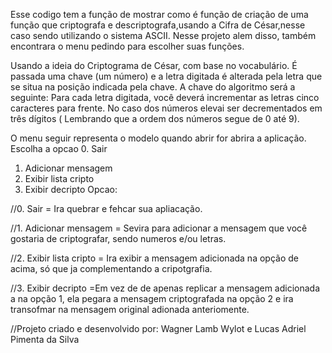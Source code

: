 Esse codigo tem a função de mostrar como é função de criação de uma função que criptografa e descriptografa,usando a Cifra de César,nesse caso sendo utilizando o sistema ASCII. Nesse projeto alem disso, também encontrara o menu pedindo para escolher suas funções.

Usando a ideia do Criptograma de César, com base no vocabulário. É passada uma
chave (um número) e a letra digitada é alterada pela letra que se situa na posição indicada
pela chave. A chave do algoritmo será a seguinte: Para cada letra digitada, você deverá
incrementar as letras cinco caracteres para frente.
No caso dos números elevai ser decrementados em três dígitos ( Lembrando que a ordem dos números segue de 0 até 9).


O menu seguir representa o modelo quando abrir for abrira a aplicação.
Escolha a opcao
0. Sair
1. Adicionar mensagem
2. Exibir lista cripto
3. Exibir decripto
Opcao:

//0. Sair = Ira quebrar e fehcar sua apliacação.

//1. Adicionar mensagem = Sevira para adicionar a mensagem que você gostaria de criptografar, sendo numeros e/ou letras.

//2. Exibir lista cripto = Ira exibir a mensagem adicionada na opção de acima, só que ja complementando a cripotgrafia.

//3. Exibir decripto =Em vez de de apenas replicar a mensagem adicionada a na opção 1, ela pegara a mensagem criptografada na opção 2 e ira transofmar na mensagem original adionada anteriomente.

//Projeto criado e desenvolvido por:
Wagner Lamb Wylot e Lucas Adriel Pimenta da Silva
